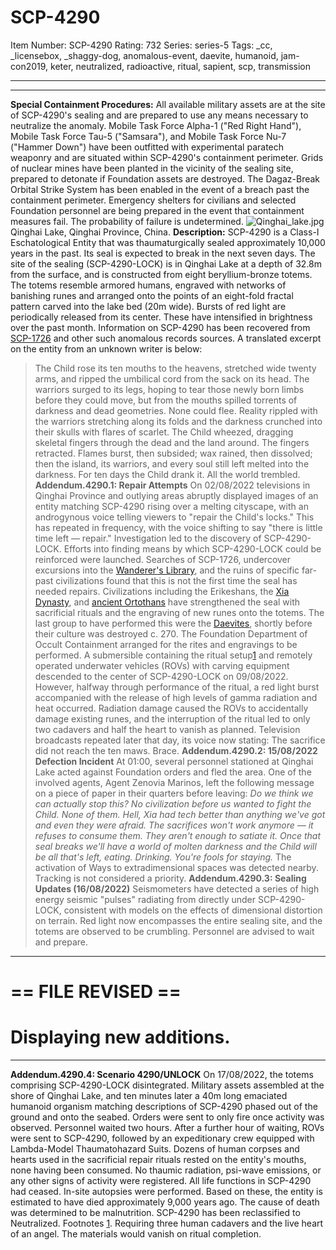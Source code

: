 # SCP-4290
Item Number: SCP-4290
Rating: 732
Series: series-5
Tags: _cc, _licensebox, _shaggy-dog, anomalous-event, daevite, humanoid, jam-con2019, keter, neutralized, radioactive, ritual, sapient, scp, transmission

---

* * *
**Special Containment Procedures:** All available military assets are at the site of SCP-4290's sealing and are prepared to use any means necessary to neutralize the anomaly. Mobile Task Force Alpha-1 ("Red Right Hand"), Mobile Task Force Tau-5 ("Samsara"), and Mobile Task Force Nu-7 ("Hammer Down") have been outfitted with experimental paratech weaponry and are situated within SCP-4290's containment perimeter. Grids of nuclear mines have been planted in the vicinity of the sealing site, prepared to detonate if Foundation assets are destroyed. The Dagaz-Break Orbital Strike System has been enabled in the event of a breach past the containment perimeter.
Emergency shelters for civilians and selected Foundation personnel are being prepared in the event that containment measures fail. The probability of failure is undetermined.
![Qinghai_lake.jpg](https://scp-wiki.wdfiles.com/local--files/scp-4290/Qinghai_lake.jpg)
Qinghai Lake, Qinghai Province, China.
**Description:** SCP-4290 is a Class-I Eschatological Entity that was thaumaturgically sealed approximately 10,000 years in the past. Its seal is expected to break in the next seven days.
The site of the sealing (SCP-4290-LOCK) is in Qinghai Lake at a depth of 32.8m from the surface, and is constructed from eight beryllium-bronze totems. The totems resemble armored humans, engraved with networks of banishing runes and arranged onto the points of an eight-fold fractal pattern carved into the lake bed (20m wide). Bursts of red light are periodically released from its center. These have intensified in brightness over the past month.
Information on SCP-4290 has been recovered from [SCP-1726](/scp-1726) and other such anomalous records sources. A translated excerpt on the entity from an unknown writer is below:
> The Child rose its ten mouths to the heavens, stretched wide twenty arms, and ripped the umbilical cord from the sack on its head. The warriors surged to its legs, hoping to tear those newly born limbs before they could move, but from the mouths spilled torrents of darkness and dead geometries. None could flee. Reality rippled with the warriors stretching along its folds and the darkness crunched into their skulls with flares of scarlet. The Child wheezed, dragging skeletal fingers through the dead and the land around.
> The fingers retracted. Flames burst, then subsided; wax rained, then dissolved; then the island, its warriors, and every soul still left melted into the darkness. For ten days the Child drank it.
> All the world trembled.
**Addendum.4290.1: Repair Attempts**
On 02/08/2022 televisions in Qinghai Province and outlying areas abruptly displayed images of an entity matching SCP-4290 rising over a melting cityscape, with an androgynous voice telling viewers to "repair the Child's locks." This has repeated in frequency, with the voice shifting to say "there is little time left — repair." Investigation led to the discovery of SCP-4290-LOCK.
Efforts into finding means by which SCP-4290-LOCK could be reinforced were launched. Searches of SCP-1726, undercover excursions into the [Wanderer's Library](http://wanderers-library.wikidot.com), and the ruins of specific far-past civilizations found that this is not the first time the seal has needed repairs. Civilizations including the Erikeshans, the [Xia Dynasty](/scp-2481), and [ancient Ortothans](/second-hytoth-hub) have strengthened the seal with sacrificial rituals and the engraving of new runes onto the totems. The last group to have performed this were the [Daevites](/scp-140), shortly before their culture was destroyed c. 270.
The Foundation Department of Occult Containment arranged for the rites and engravings to be performed. A submersible containing the ritual setup[1](javascript:;) and remotely operated underwater vehicles (ROVs) with carving equipment descended to the center of SCP-4290-LOCK on 09/08/2022. However, halfway through performance of the ritual, a red light burst accompanied with the release of high levels of gamma radiation and heat occurred. Radiation damage caused the ROVs to accidentally damage existing runes, and the interruption of the ritual led to only two cadavers and half the heart to vanish as planned.
Television broadcasts repeated later that day, its voice now stating:
> The sacrifice did not reach the ten maws. Brace.
**Addendum.4290.2: 15/08/2022 Defection Incident**
At 01:00, several personnel stationed at Qinghai Lake acted against Foundation orders and fled the area. One of the involved agents, Agent Zenovia Marinos, left the following message on a piece of paper in their quarters before leaving:
> _Do we think we can actually stop this? No civilization before us wanted to fight the Child. None of them. Hell, Xia had tech better than anything we've got and even they were afraid. The sacrifices won't work anymore — it refuses to consume them. They aren't enough to satiate it. Once that seal breaks we'll have a world of molten darkness and the Child will be all that's left, eating. Drinking._
> _You're fools for staying._
The activation of Ways to extradimensional spaces was detected nearby. Tracking is not considered a priority.
**Addendum.4290.3: Sealing Updates (16/08/2022)**
Seismometers have detected a series of high energy seismic "pulses" radiating from directly under SCP-4290-LOCK, consistent with models on the effects of dimensional distortion on terrain. Red light now encompasses the entire sealing site, and the totems are observed to be crumbling.
Personnel are advised to wait and prepare.
  
  
  

* * *
# **== FILE REVISED ==**
# **Displaying new additions.**
* * *
  
  
  

**Addendum.4290.4: Scenario 4290/UNLOCK**
On 17/08/2022, the totems comprising SCP-4290-LOCK disintegrated. Military assets assembled at the shore of Qinghai Lake, and ten minutes later a 40m long emaciated humanoid organism matching descriptions of SCP-4290 phased out of the ground and onto the seabed. Orders were sent to only fire once activity was observed. Personnel waited two hours.
After a further hour of waiting, ROVs were sent to SCP-4290, followed by an expeditionary crew equipped with Lambda-Model Thaumatohazard Suits. Dozens of human corpses and hearts used in the sacrificial repair rituals rested on the entity's mouths, none having been consumed. No thaumic radiation, psi-wave emissions, or any other signs of activity were registered. All life functions in SCP-4290 had ceased.
In-site autopsies were performed. Based on these, the entity is estimated to have died approximately 9,000 years ago. The cause of death was determined to be malnutrition.
SCP-4290 has been reclassified to Neutralized.
Footnotes
[1](javascript:;). Requiring three human cadavers and the live heart of an angel. The materials would vanish on ritual completion.